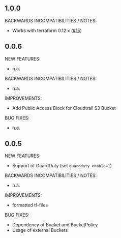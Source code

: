 ## 1.0.0

BACKWARDS INCOMPATIBILITIES / NOTES:
* Works with terraform 0.12.x ([#15](https://github.com/zoitech/terraform-aws-account/issues/15)) 

## 0.0.6

NEW FEATURES:
* n.a.

BACKWARDS INCOMPATIBILITIES / NOTES:
* n.a.

IMPROVEMENTS:
* Add Public Access Block for Cloudtrail S3 Bucket

BUG FIXES:
* n.a.

## 0.0.5

NEW FEATURES:
* Support of GuardDuty (set ```guardduty_enable=1```)

BACKWARDS INCOMPATIBILITIES / NOTES:
* n.a.

IMPROVEMENTS:
* formatted tf-files

BUG FIXES:
* Dependency of Bucket and BucketPolicy
* Usage of external Buckets
